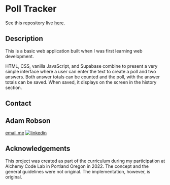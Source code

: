 # Poll Tracker

See this repository live [here](adaam-poll-tracker.netlify.app).

## Description

This is a basic web application built when I was first learning web development. 

HTML, CSS, vanilla JavaScript, and Supabase combine to present a very simple interface where a user can enter the text to create a poll and two answers.  Both answer totals can be counted and the poll, with the answer totals can be saved.  When saved, it displays on the screen in the history section. 

## Contact

**Adam Robson**
---
[email me](mailto:adamray312@gmail.com)
[![linkedin](linkedin.svg)](https://linkedin.com/in/adamrayrobson)

## Acknowledgements

This project was created as part of the curriculum during my participation at Alchemy Code Lab in Portland Oregon in 2022. The concept and the general guidelines were not original. The implementation, however, is original.

